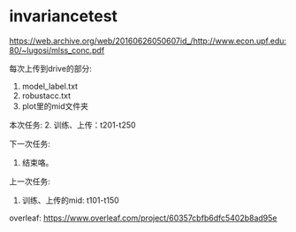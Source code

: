 # invariancetest


https://web.archive.org/web/20160626050607id_/http://www.econ.upf.edu:80/~lugosi/mlss_conc.pdf

每次上传到drive的部分:
1. model_label.txt
2. robustacc.txt
3. plot里的mid文件夹

本次任务:
2. 训练、上传：t201-t250

下一次任务:
1. 结束咯。

上一次任务:
1. 训练、上传的mid: t101-t150

overleaf:
https://www.overleaf.com/project/60357cbfb6dfc5402b8ad95e
